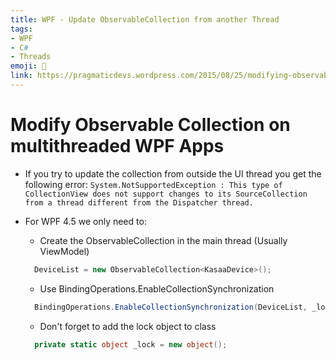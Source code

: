 ```yaml
---
title: WPF - Update ObservableCollection from another Thread
tags:
- WPF
- C#
- Threads
emoji: 🧵
link: https://pragmaticdevs.wordpress.com/2015/08/25/modifying-observablecollection-from-worker-threads-in-wpf/
---
```


# Modify Observable Collection on multithreaded WPF Apps
* If you try to update the collection from outside the UI thread you get the following error: 
```System.NotSupportedException : This type of CollectionView does not support changes to its SourceCollection from a thread different from the Dispatcher thread.```

* For WPF 4.5 we only need to:
  * Create the ObservableCollection in the main thread (Usually ViewModel)

  ```C#
    DeviceList = new ObservableCollection<KasaaDevice>();
  ```

  * Use BindingOperations.EnableCollectionSynchronization

  ```C#
    BindingOperations.EnableCollectionSynchronization(DeviceList, _lock);
  ```

  * Don't forget to add the lock object to class

  ```C#
    private static object _lock = new object();
  ```

